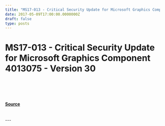 ```yaml
---
title: "MS17-013 - Critical Security Update for Microsoft Graphics Component 4013075 - Version 30"
date: 2017-05-09T17:00:00.0000000Z
draft: false
type: posts
---
```

# MS17-013 - Critical Security Update for Microsoft Graphics Component 4013075 - Version 30

<br/>

<br/>

<br/>


#### [Source](https://technet.microsoft.com/en-us/library/security/MS17-013)

<br/>
---
